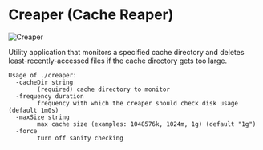 # Creaper (Cache Reaper)

![Creaper](https://media.giphy.com/media/aReX2IJ3rtVeg/giphy.gif)

Utility application that monitors a specified cache directory and deletes least-recently-accessed 
files if the cache directory gets too large.

```
Usage of ./creaper:
  -cacheDir string
    	(required) cache directory to monitor
  -frequency duration
    	frequency with which the creaper should check disk usage (default 1m0s)
  -maxSize string
    	max cache size (examples: 1048576k, 1024m, 1g) (default "1g")
  -force
    	turn off sanity checking
```
